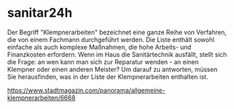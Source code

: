 # sanitar24h
Der Begriff "Klempnerarbeiten" bezeichnet eine ganze Reihe von Verfahren, die von einem Fachmann durchgeführt werden. Die Liste enthält sowohl einfache als auch komplexe Maßnahmen, die hohe Arbeits- und Finanzkosten erfordern. Wenn im Haus die Sanitärtechnik ausfällt, stellt sich die Frage: an wen kann man sich zur Reparatur wenden - an einen Klempner oder einen anderen Meister? Um darauf zu antworten, müssen Sie herausfinden, was in der Liste der Klempnerarbeiten enthalten ist.

https://www.stadtmagazin.com/panorama/allgemeine-klempnerarbeiten/6668
